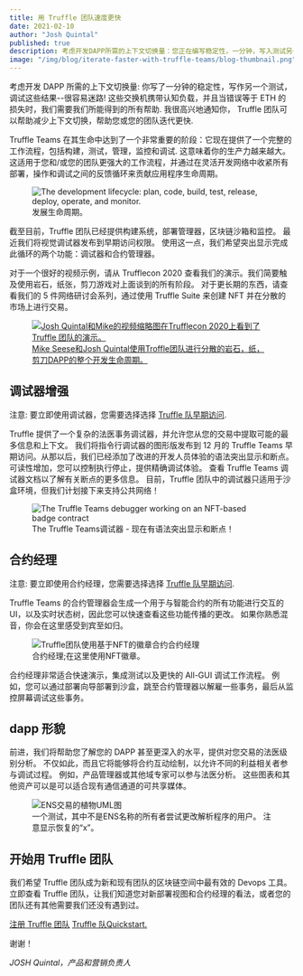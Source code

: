```yaml
---
title: 用 Truffle 团队速度更快
date: 2021-02-10
author: "Josh Quintal"
published: true
description: 考虑开发DAPP所需的上下文切换量：您正在编写稳定性，一分钟，写入测试另一个，调试这些结果 - 很容易丢失！我很高兴地通知你Truffle团队可以帮助减少上下文切换并帮助您或您的团队迭代更快。
image: "/img/blog/iterate-faster-with-truffle-teams/blog-thumbnail.png"
---
```


考虑开发 DAPP 所需的上下文切换量: 你写了一分钟的稳定性，写作另一个测试，调试这些结果--很容易迷路!
这些交换机携带认知负载，并且当错误等于 ETH 的损失时，我们需要我们所能得到的所有帮助.
我很高兴地通知你， Truffle 团队可以帮助减少上下文切换，帮助您或您的团队迭代更快.

Truffle Teams 在其生命中达到了一个非常重要的阶段：它现在提供了一个完整的工作流程，包括构建，测试，管理，监控和调试.
这意味着你的生产力越来越大。
这适用于您和/或您的团队更强大的工作流程，并通过在灵活开发网络中收紧所有部署，操作和调试之间的反馈循环来贡献应用程序生命周期。

<figure>
  <img class="mb-4 w-100" src="/img/blog/iterate-faster-with-truffle-teams/dev-lifecycle.png" alt="The development lifecycle: plan, code, build, test, release, deploy, operate, and monitor.">
  <figcaption class="text-center font-italic">发展生命周期。</figcaption>
</figure>

截至目前，Truffle 团队已经提供构建系统，部署管理器，区块链沙箱和监控。
最近我们将视觉调试器发布到早期访问权限。
使用这一点，我们希望突出显示完成此循环的两个功能：调试器和合约管理器。

对于一个很好的视频示例，请从 Trufflecon 2020 查看我们的演示。我们简要触及使用岩石，纸张，剪刀游戏对上面谈到的所有阶段。
对于更长期的东西，请查看我们的 5 件网络研讨会系列，通过使用 Truffle Suite 来创建 NFT 并在分散的市场上进行交易。

<figure>
  <a href="https://www.youtube.com/watch?v=LsQ2Iwd5VMc" target="_blank">
    <img class="mb-4 w-100 w-md-70 figure-shadow" src="/img/blog/iterate-faster-with-truffle-teams/teams-demo-tcon-2020.jpg" alt="Josh Quintal和Mike的视频缩略图在Trufflecon 2020上看到了 Truffle 团队的演示。">
    <figcaption class="text-center font-italic">Mike Seese和Josh Quintal使用Troffle团队进行分散的岩石，纸，剪刀DAPP的整个开发生命周期。</figcaption>
  </a>
</figure>

## 调试器增强

<i class="fas fa-info-circle"></i> 注意: 要立即使用调试器，您需要选择选择 [ Truffle 队早期访问](/blog/try-new-features-first-with-truffle-teams-early-access).

Truffle 提供了一个复杂的法医事务调试器，并允许您从您的交易中提取可能的最多信息和上下文。
我们将指令行调试器的图形版发布到 12 月的 Truffle Teams 早期访问。从那以后，我们已经添加了改进的开发人员体验的语法突出显示和断点。
可读性增加，您可以控制执行停止，提供精确调试体验。
查看 Truffle Teams 调试器文档以了解有关断点的更多信息。
目前，Truffle 团队中的调试器只适用于沙盒环境，但我们计划接下来支持公共网络！

<figure class="breakout">
  <img class="mb-4 w-100 w-md-70 figure-shadow" src="/img/blog/iterate-faster-with-truffle-teams/debugger.png" alt="The Truffle Teams debugger working on an NFT-based badge contract">
  <figcaption class="text-center font-italic">The Truffle Teams调试器 - 现在有语法突出显示和断点！</figcaption>
</figure>

## 合约经理

<i class="fas fa-info-circle"></i> 注意: 要立即使用合约经理，您需要选择选择 [ Truffle 队早期访问](/blog/try-new-features-first-with-truffle-teams-early-access).

Truffle Teams 的合约管理器会生成一个用于与智能合约的所有功能进行交互的 UI，以及实时状态树，因此您可以快速查看这些功能传播的更改。
如果你熟悉混音，你会在这里感受到宾至如归。

<figure class="breakout">
  <img class="mb-4 w-100 w-md-70 figure-shadow" src="/img/blog/iterate-faster-with-truffle-teams/contract-manager.png" alt="Truffle团队使用基于NFT的徽章合约合约经理">
  <figcaption class="text-center font-italic">合约经理;在这里使用NFT徽章。</figcaption>
</figure>

合约经理非常适合快速演示，集成测试以及更快的 All-GUI 调试工作流程。
例如，您可以通过部署向导部署到沙盒，跳至合约管理器以解雇一些事务，最后从监控屏幕调试这些事务。

## dapp 形貌

前进，我们将帮助您了解您的 DAPP 甚至更深入的水平，提供对您交易的法医级别分析。
不仅如此，而且它将能够将合约互动绘制，以允许不同的利益相关者参与调试过程。
例如，产品管理器或其他域专家可以参与法医分析。
这些图表和其他资产可以是可以适合现有通信通道的可共享媒体。

<figure class="breakout">
  <img class="mb-4 w-100 w-md-70" src="/img/blog/iterate-faster-with-truffle-teams/ens-plant-uml.png" alt="ENS交易的植物UML图">
  <figcaption class="text-center font-italic">
  一个测试，其中不是ENS名称的所有者尝试更改解析程序的用户。
  注意显示恢复的“x”。</figcaption>
</figure>

## 开始用 Truffle 团队

我们希望 Truffle 团队成为新和现有团队的区块链空间中最有效的 Devops 工具。
立即查看 Truffle 团队，让我们知道您对新部署视图和合约经理的看法，或者您的团队还有其他需要我们还没有遇到过。

<div class="mt-3 mb-4 text-center">
  <a class="btn btn-truffle" href="https://my.truffleteams.com">注册 Truffle 团队</a>
  <a class="btn btn-truffle" href="/docs/teams/quickstart"> Truffle 队Quickstart.</a>
</div>

谢谢！

_JOSH Quintal，产品和营销负责人_
